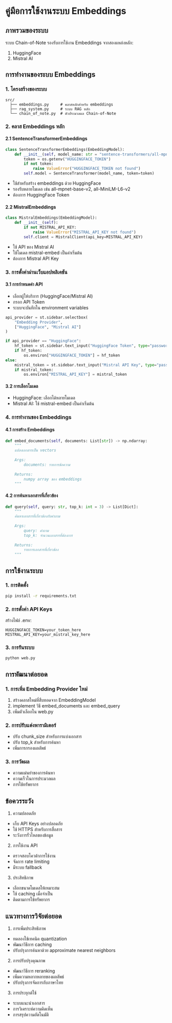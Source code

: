 # คู่มือการใช้งานระบบ Embeddings

## ภาพรวมของระบบ
ระบบ Chain-of-Note รองรับการใช้งาน Embeddings จากสองแหล่งหลัก:
1. HuggingFace
2. Mistral AI

## การทำงานของระบบ Embeddings

### 1. โครงสร้างของระบบ
```
src/
  ├── embeddings.py     # คลาสหลักสำหรับ embeddings
  ├── rag_system.py     # ระบบ RAG หลัก
  └── chain_of_note.py  # ตัวประมวลผล Chain-of-Note
```

### 2. คลาส Embeddings หลัก

#### 2.1 SentenceTransformerEmbeddings
```python
class SentenceTransformerEmbeddings(EmbeddingModel):
    def __init__(self, model_name: str = "sentence-transformers/all-mpnet-base-v2"):
        token = os.getenv("HUGGINGFACE_TOKEN")
        if not token:
            raise ValueError("HUGGINGFACE_TOKEN not found")
        self.model = SentenceTransformer(model_name, token=token)
```
- ใช้สำหรับสร้าง embeddings ด้วย HuggingFace
- รองรับหลายโมเดล เช่น all-mpnet-base-v2, all-MiniLM-L6-v2
- ต้องการ HuggingFace Token

#### 2.2 MistralEmbeddings
```python
class MistralEmbeddings(EmbeddingModel):
    def __init__(self):
        if not MISTRAL_API_KEY:
            raise ValueError("MISTRAL_API_KEY not found")
        self.client = MistralClient(api_key=MISTRAL_API_KEY)
```
- ใช้ API ของ Mistral AI
- ใช้โมเดล mistral-embed เป็นค่าเริ่มต้น
- ต้องการ Mistral API Key

### 3. การตั้งค่าผ่านเว็บแอปพลิเคชัน

#### 3.1 การกำหนดค่า API
- เลือกผู้ให้บริการ (HuggingFace/Mistral AI)
- กรอก API Token
- ระบบจะบันทึกใน environment variables

```python
api_provider = st.sidebar.selectbox(
    "Embedding Provider",
    ["HuggingFace", "Mistral AI"]
)

if api_provider == "HuggingFace":
    hf_token = st.sidebar.text_input("HuggingFace Token", type="password")
    if hf_token:
        os.environ["HUGGINGFACE_TOKEN"] = hf_token
else:
    mistral_token = st.sidebar.text_input("Mistral API Key", type="password")
    if mistral_token:
        os.environ["MISTRAL_API_KEY"] = mistral_token
```

#### 3.2 การเลือกโมเดล
- HuggingFace: เลือกได้หลายโมเดล
- Mistral AI: ใช้ mistral-embed เป็นค่าเริ่มต้น

### 4. การทำงานของ Embeddings

#### 4.1 การสร้าง Embeddings
```python
def embed_documents(self, documents: List[str]) -> np.ndarray:
    """
    แปลงเอกสารเป็น vectors
    
    Args:
        documents: รายการข้อความ
        
    Returns:
        numpy array ของ embeddings
    """
```

#### 4.2 การค้นหาเอกสารที่เกี่ยวข้อง
```python
def query(self, query: str, top_k: int = 3) -> List[Dict]:
    """
    ค้นหาเอกสารที่เกี่ยวข้องกับคำถาม
    
    Args:
        query: คำถาม
        top_k: จำนวนเอกสารที่ต้องการ
        
    Returns:
        รายการเอกสารที่เกี่ยวข้อง
    """
```

## การใช้งานระบบ

### 1. การติดตั้ง
```bash
pip install -r requirements.txt
```

### 2. การตั้งค่า API Keys
สร้างไฟล์ .env:
```
HUGGINGFACE_TOKEN=your_token_here
MISTRAL_API_KEY=your_mistral_key_here
```

### 3. การรันระบบ
```bash
python web.py
```

## การพัฒนาต่อยอด

### 1. การเพิ่ม Embedding Provider ใหม่
1. สร้างคลาสใหม่ที่สืบทอดจาก EmbeddingModel
2. implement วิธี embed_documents และ embed_query
3. เพิ่มตัวเลือกใน web.py

### 2. การปรับแต่งพารามิเตอร์
- ปรับ chunk_size สำหรับการแบ่งเอกสาร
- ปรับ top_k สำหรับการค้นหา
- เพิ่มการกรองผลลัพธ์

### 3. การวัดผล
- ความแม่นยำของการค้นหา
- ความเร็วในการประมวลผล
- การใช้ทรัพยากร

## ข้อควรระวัง

1. ความปลอดภัย
- เก็บ API Keys อย่างปลอดภัย
- ใช้ HTTPS สำหรับการสื่อสาร
- ระวังการรั่วไหลของข้อมูล

2. การใช้งาน API
- ตรวจสอบโควต้าการใช้งาน
- จัดการ rate limiting
- มีระบบ fallback

3. ประสิทธิภาพ
- เลือกขนาดโมเดลให้เหมาะสม
- ใช้ caching เมื่อจำเป็น
- ติดตามการใช้ทรัพยากร

## แนวทางการวิจัยต่อยอด

1. การเพิ่มประสิทธิภาพ
- ทดลองใช้เทคนิค quantization
- พัฒนาวิธีการ caching
- ปรับปรุงการค้นหาด้วย approximate nearest neighbors

2. การปรับปรุงคุณภาพ
- พัฒนาวิธีการ reranking
- เพิ่มความหลากหลายของผลลัพธ์
- ปรับปรุงการจัดการกับภาษาไทย

3. การประยุกต์ใช้
- ระบบแนะนำเอกสาร
- การวิเคราะห์ความคิดเห็น
- การสรุปความอัตโนมัติ